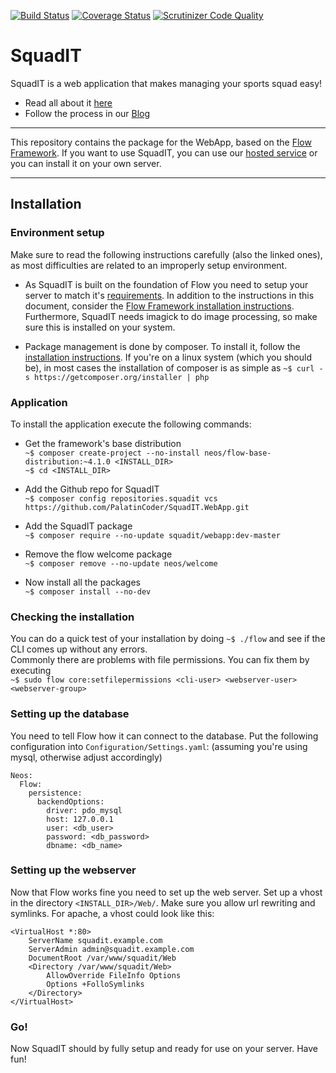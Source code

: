 [![Build Status](https://travis-ci.org/PalatinCoder/SquadIT.WebApp.svg?branch=master)](https://travis-ci.org/PalatinCoder/SquadIT.WebApp)
[![Coverage Status](https://coveralls.io/repos/github/PalatinCoder/SquadIT.WebApp/badge.svg?branch=master)](https://coveralls.io/github/PalatinCoder/SquadIT.WebApp?branch=master)
[![Scrutinizer Code Quality](https://scrutinizer-ci.com/g/PalatinCoder/SquadIT.WebApp/badges/quality-score.png?b=master)](https://scrutinizer-ci.com/g/PalatinCoder/SquadIT.WebApp/?branch=master)
# SquadIT
SquadIT is a web application that makes managing your sports squad easy!

+ Read all about it [here](http://squadit.jan-sl.de/)
+ Follow the process in our [Blog](http://squadit.jan-sl.de/blog/)

---

This repository contains the package for the WebApp, based on the [Flow Framework](https://flow.neos.io).
If you want to use SquadIT, you can use our [hosted service](https://squadit-service.jan-sl.de/) or you can install it on your own server.

---

## Installation

### Environment setup
Make sure to read the following instructions carefully (also the linked ones), as most difficulties are related to an improperly setup environment.
* As SquadIT is built on the foundation of Flow you need to setup your server to match it's [requirements](http://flowframework.readthedocs.io/en/stable/TheDefinitiveGuide/PartII/Requirements.html). In addition to the instructions in this document, consider the [Flow Framework installation instructions](http://flowframework.readthedocs.io/en/stable/TheDefinitiveGuide/PartII/Installation.html). Furthermore, SquadIT needs imagick to do image processing, so make sure this is installed on your system.

* Package management is done by composer. To install it, follow the [installation instructions](https://getcomposer.org/download/). If you're on a linux system (which you should be), in most cases the installation of composer is as simple as `~$ curl -s https://getcomposer.org/installer | php`

### Application

To install the application execute the following commands:

* Get the framework's base distribution <br>
`~$ composer create-project --no-install neos/flow-base-distribution:~4.1.0 <INSTALL_DIR>` <br>
`~$ cd <INSTALL_DIR>`

* Add the Github repo for SquadIT <br>
`~$ composer config repositories.squadit vcs https://github.com/PalatinCoder/SquadIT.WebApp.git`

* Add the SquadIT package <br>
`~$ composer require --no-update squadit/webapp:dev-master`

* Remove the flow welcome package <br>
`~$ composer remove --no-update neos/welcome`

* Now install all the packages <br>
`~$ composer install --no-dev`

### Checking the installation

You can do a quick test of your installation by doing `~$ ./flow` and see if the CLI comes up without any errors. <br>
Commonly there are problems with file permissions. You can fix them by executing <br> `~$ sudo flow core:setfilepermissions <cli-user> <webserver-user> <webserver-group>` <br>

### Setting up the database

You need to tell Flow how it can connect to the database. Put the following configuration into `Configuration/Settings.yaml`: (assuming you're using mysql, otherwise adjust accordingly)<br>
```
Neos:
  Flow:
    persistence:
      backendOptions:
        driver: pdo_mysql
        host: 127.0.0.1
        user: <db_user>
        password: <db_password>
        dbname: <db_name>
```

### Setting up the webserver
Now that Flow works fine you need to set up the web server. Set up a vhost in the directory `<INSTALL_DIR>/Web/`. Make sure you allow url rewriting and symlinks. For apache, a vhost could look like this:
```
<VirtualHost *:80>
    ServerName squadit.example.com
    ServerAdmin admin@squadit.example.com
    DocumentRoot /var/www/squadit/Web
    <Directory /var/www/squadit/Web>
        AllowOverride FileInfo Options
        Options +FolloSymlinks
    </Directory>
</VirtualHost>
```
### Go!

Now SquadIT should by fully setup and ready for use on your server. Have fun!
